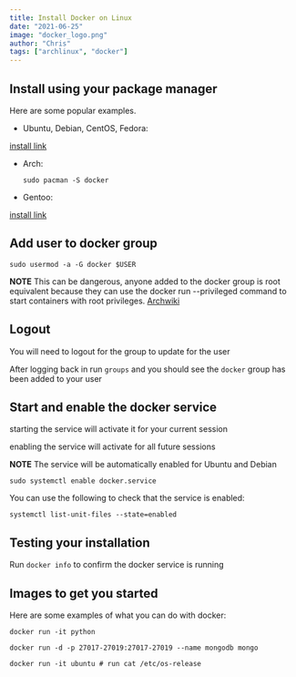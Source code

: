 ```yaml
---
title: Install Docker on Linux
date: "2021-06-25"
image: "docker_logo.png"
author: "Chris"
tags: ["archlinux", "docker"]
---
```


## Install using your package manager

Here are some popular examples.

- Ubuntu, Debian, CentOS, Fedora:

[install link](https://docs.docker.com/engine/install/)

- Arch:
  ```
  sudo pacman -S docker
  ```

- Gentoo:

[install link](https://wiki.gentoo.org/wiki/Docker)

## Add user to docker group

```
sudo usermod -a -G docker $USER
```

**NOTE** This can be dangerous, anyone added to the docker group is root equivalent because they can use the docker run --privileged command to start containers with root privileges. [Archwiki](https://wiki.archlinux.org/title/Docker)

## Logout

You will need to logout for the group to update for the user

After logging back in run `groups` and you should see the `docker` group has been added to your user

## Start and enable the docker service

starting the service will activate it for your current session

enabling the service will activate for all future sessions

**NOTE** The service will be automatically enabled for Ubuntu and Debian

```
sudo systemctl enable docker.service
```

You can use the following to check that the service is enabled:

```
systemctl list-unit-files --state=enabled
```

## Testing your installation

Run `docker info` to confirm the docker service is running

## Images to get you started

Here are some examples of what you can do with docker:

```
docker run -it python

docker run -d -p 27017-27019:27017-27019 --name mongodb mongo

docker run -it ubuntu # run cat /etc/os-release 
```
